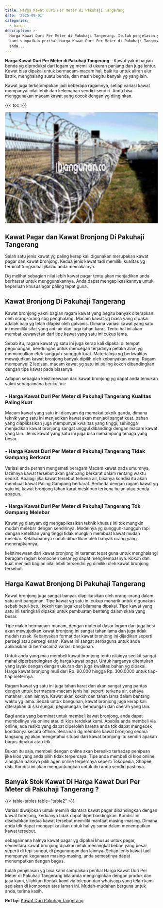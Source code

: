 ```yaml
---
title: Harga Kawat Duri Per Meter di Pakuhaji Tangerang
date: '2025-09-01'
categories:
  - harga
description: >-
  Harga Kawat Duri Per Meter di Pakuhaji Tangerang. Itulah penjelasan yg bisa
  kami sampaikan perihal Harga Kawat Duri Per Meter di Pakuhaji Tangerang bila
  anda...
---
```


**Harga Kawat Duri Per Meter di Pakuhaji Tangerang** – Kawat yakni bagian benda yg diproduksi dari logam yg memiliki ukuran panjang dan juga lentur. Kawat bisa dipakai untuk bermacam-macam hal, baik itu untuk aliran alur listrik, menghalang suatu benda, dan masih begitu banyak yg yang lain.

Kawat juga terkelompokan jadi beberapa ragamnya, setiap variasi kawat mempunyai nilai lebih dan kelemahan sendiri-sendiri. Anda bisa menggunakan macam kawat yang cocok dengan yg diinginkan.

{{< toc >}}

![Harga Kawat Duri Per Meter di Pakuhaji Tangerang](/images/jual-kawat-murah43.png)

## Kawat Pagar dan Kawat Bronjong Di Pakuhaji Tangerang

Salah satu jenis kawat yg paling kerap kali digunakan merupakan kawat pagar dan kawat bronjong. Kedua jenis kawat tadi memiliki kualitas yg teramat fungsional jikalau anda memakainya.

Dg melihat sebagian nilai lebih kawat pagar tentu akan menjadikan anda berhasrat untuk menggunakannya. Anda dapat mengaplikasikannya untuk keperluan khusus agar paling tepat guna.

## Kawat Bronjong Di Pakuhaji Tangerang

Kawat bronjong yakni bagian ragam kawat yang begitu banyak diterapkan oleh orang-orang sbg penghalang. Macam kawat yg biasa yang dipakai adalah baja yg telah dilapisi oleh galvanis. Dimana variasi kawat yang satu ini memiliki sifat yang anti air dan juga tahan karat. Tentu hal ini akan membat kewawetan dari tipe kawat yang satu ini cukup lama.

Sebab itu, ragam kawat yg satu ini juga kerap kali dipakai di tempat pegunungan, bendungan untuk mencegah terjadinya petaka alam yg memunculkan efek sungguh-sungguh kuat. Materialnya yg berkwalitas mewujudkan kawat bronjong banyak dipilih oleh kebanyakan orang. Ragam mempunyai 2 lapisan, macam kawat yg satu ini paling kokoh dibandingkan dengan tipe kawat pada biasanya.

Adapun sebagian keistimewaan dari kawat bronjong yg dapat anda temukan yakni sebagaimana berikut ini:

### \- Harga Kawat Duri Per Meter di Pakuhaji Tangerang Kualitas Paling Kuat

Macam kawat yang satu ini dianyam dg memakai teknik ganda, dimana teknik yang satu ini menjadikan kawat akan menjadi sangat kuat. bahan yang diaplikasikan juga mempunyai kwalitas yang tinggi, sehingga menjadikan kawat bronjong sangat unggul dibandingi dengan macam kawat yang lain. Jenis kawat yang satu ini juga bisa menampung tenaga yang besar.

### \- Harga Kawat Duri Per Meter di Pakuhaji Tangerang Tidak Gampang Berkarat

Variasi anda pernah mengamati beragam Macam kawat pada umumnya, lazimnya kawat tersebut akan gampang berkarat dalam rentang waktu sedikit. Apalagi jika kawat tersebut terkena air, bisanya kondisi itu akan membuat kawat Paling Gampang berkarat. Berbeda dengan ragam kawat yg satu ini, kawat bronjong tahan karat meskipun terkena hujan atau benda apapun.

### \- Harga Kawat Duri Per Meter di Pakuhaji Tangerang Tdk Gampang Melebar

Kawat yg dianyam dg mengaplikasikan teknik khusus ini tdk mungkin mudah melebar dengan sendirinya. Modelnya yg sungguh-sungguh rapi dengan ketelitian yang tinggi tidak mungkin membuat kawat mudah melebar. Ketahanannya sudah dibuktikan oleh banyak orang yang menerapkannya.

keistimewaan dari kawat bronjong ini teramat tepat guna untuk menghalangi beragam ragam komponen besar yg dapat menghempasnya. Kokoh dan kuat menjadi bagian nilai lebih tersendiri yg dimiliki oleh kawat bronjong tersebut.

## Harga Kawat Bronjong Di Pakuhaji Tangerang

Kawat bronjong juga sangat banyak diaplikasikan oleh orang-orang dalam satu unit bangunan. Tipe kawat yg satu ini cukup menarik untuk digunakan sebab betul-betul kokoh dan juga kuat bilamana dipakai. Tipe kawat yang satu ini seringkali dipakai untuk pembuatan benteng dalam skala yang besar.

Tipe malah bermacam-macam, dengan material dasar logam dan juga besi akan mewujudkan kawat bronjong ini sangat tahan lama dan juga tidak mudah rusak. Kebanyakan format dar kawat bronjong ini dijadikan seperti persegi atau persegi enam. Kawat ini sangat serbaguna untuk anda aplikasikan di bermacam2 variasi bangunan.

Untuk anda yang mau membeli kawat bronjong tentu nilainya sedikit sangat mahal diperbandingkan dg harga kawat pagar. Untuk harganya ditentukan yang layak dengan dengan ukuran dan juga kwalitas bahan yg dipakai. Harga kawat bronjong muli dari Rp. 90.000 hingga Rp. 300.0000 untuk tiap-tiap meternya.

Ragam kawat yg satu ini juga tahan karat dan akan sangat yang pantas dengan untuk bermacam-macam jenis hal seperti terkena air, cahaya matahari, dan lainnya. Kawat akan kokoh dan tahan lama dalam bentang waktu yg lama. Sebab untuk bangunan, kawat bronjong juga kerap kali diterapkan di sisi sungai, pegunungan, bendungan dan daerah yang lain.

Bagi anda yang berminat untuk membeli kawat bronjong, anda dapat membelinya via online atau di kios terdekat kami. Apabila anda membeli via online, ada resiko yang dapat diperoleh karena anda tdk dapat mengecek kondisinya secara offline. Berlainan dg membeli kawat bronjong secara langsung yg akan mengetahui situasi dari kawat bronjong itu sendiri apakah bagus dipakai atau tdk.

Bukan itu saja, membeli dengan online akan beresiko terhadap penipuan jika kios yang anda pilih tidak terpercaya. Tipe anda membeli di kios online, alangkah baiknya pilih agen online terpercaya seperti Tokopedia, Shopee, dsb. Kondisi ini akan menguntungkan untuk diri anda sendiri pastinya.

## Banyak Stok Kawat Di Harga Kawat Duri Per Meter di Pakuhaji Tangerang ?

{{< table-tables table="table2" >}}

Variasi diwajibkan untuk memlih diantara kawat pagar dibandingkan dengan kawat bronjong, keduanya tidak dapat diperbandingkan. Kondisi ini disebabkan kedua kawat tersebut memiliki manfaat masing-masing. Dimana anda tdk dapat mengaplikasikan untuk hal yg sama dalam menempatkan kawat tersebut.

sebagaimana halnya kawat pagar yg dipakai khusus untuk pagar, sementara kawat bronjong dipakai untuk menangkal beban yang besar seperti di tepi sungai, di pegunungan dan lainnya. Setiap jenis kawat tadi mempunyai kegunaan masing-masing, anda semestinya dapat menempatkan dengan bagus.

Itulah penjelasan yg bisa kami sampaikan perihal Harga Kawat Duri Per Meter di Pakuhaji Tangerang bila anda menginginkan dengan produk dan jasa kami, silahkan Kontak kami via telepon dan whatsapp yang telah kami sediakan di komponen atas laman ini. Mudah-mudahan berguna untuk anda, terima kasih.

**Ref by:** [Kawat Duri Pakuhaji Tangerang](https://id.wikipedia.org/wiki/Kawat)
